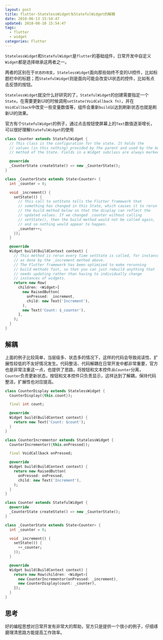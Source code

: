 ```yaml
---
layout: post
title: flutter-StatelessWidget与StatefulWidget的解耦
date: 2018-06-13 15:54:47
updated: 2018-08-10 15:54:47
tags:
  - flutter
  - widget
categories: Flutter
---
```


`StatelessWidget`和`StatefulWidget`是`flutter`的基础组件，日常开发中自定义`Widget`都是选择继承这两者之一。

两者的区别在于`状态的改变`，`StatelessWidget`面向那些始终不变的UI控件，比如标题栏中的标题；而`StatefulWidget`则是面向可能会改变UI状态的控件，比如有点击反馈的按钮。

`StatelessWidget`就没什么好研究的了，`StatefulWidget`的创建需要指定一个`State`，在需要更新UI的时候调用`setState(VoidCallback fn)`，并在`VoidCallback`中改变一些变量数值等，组件会重新`build`以达到刷新状态也就是刷新UI的效果。

官方有个`StatefulWidget`的例子，通过点击按钮使屏幕上的`Text`数值逐渐增长，可以很好理解`StatefulWidget`的使用

<!-- More -->

```dart
class Counter extends StatefulWidget {
  // This class is the configuration for the state. It holds the
  // values (in this nothing) provided by the parent and used by the build
  // method of the State. Fields in a Widget subclass are always marked "final".

  @override
  _CounterState createState() => new _CounterState();
}

class _CounterState extends State<Counter> {
  int _counter = 0;

  void _increment() {
    setState(() {
      // This call to setState tells the Flutter framework that
      // something has changed in this State, which causes it to rerun
      // the build method below so that the display can reflect the
      // updated values. If we changed _counter without calling
      // setState(), then the build method would not be called again,
      // and so nothing would appear to happen.
      _counter++;
    });
  }

  @override
  Widget build(BuildContext context) {
    // This method is rerun every time setState is called, for instance
    // as done by the _increment method above.
    // The Flutter framework has been optimized to make rerunning
    // build methods fast, so that you can just rebuild anything that
    // needs updating rather than having to individually change
    // instances of widgets.
    return new Row(
      children: <Widget>[
        new RaisedButton(
          onPressed: _increment,
          child: new Text('Increment'),
        ),
        new Text('Count: $_counter'),
      ],
    );
  }
}
```

## 解耦

上面的例子比较简单，当层级多、状态多的情况下，这样的代码会导致阅读性、扩展性较低的不友好情况发生。代码整洁、代码解耦在日常开发中都非常重要，官方也是非常注重这一点，也提供了思路，将按钮和文本控件从`Counter`分离，`Counter`负责更新状态，按钮和文本控件只负责显示，这样达到了解耦，保持代码整洁，扩展性也对应提高。
```dart
class CounterDisplay extends StatelessWidget {
  CounterDisplay({this.count});

  final int count;

  @override
  Widget build(BuildContext context) {
    return new Text('Count: $count');
  }
}

class CounterIncrementor extends StatelessWidget {
  CounterIncrementor({this.onPressed});

  final VoidCallback onPressed;

  @override
  Widget build(BuildContext context) {
    return new RaisedButton(
      onPressed: onPressed,
      child: new Text('Increment'),
    );
  }
}

class Counter extends StatefulWidget {
  @override
  _CounterState createState() => new _CounterState();
}

class _CounterState extends State<Counter> {
  int _counter = 0;

  void _increment() {
    setState(() {
      ++_counter;
    });
  }

  @override
  Widget build(BuildContext context) {
    return new Row(children: <Widget>[
      new CounterIncrementor(onPressed: _increment),
      new CounterDisplay(count: _counter),
    ]);
  }
}
```

## 思考

好的编程思想对日常开发有非常大的帮助，官方只是提供一个很小的例子，仔细琢磨理清思路方能提高工作效率。